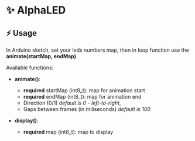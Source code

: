 # ✨ AlphaLED

## ⚡ Usage
In Arduino sketch, set your leds numbers map, then in loop function use the **animate(startMap, endMap)** <br />

Available functions:
- **animate()**:
    - **required** startMap (int8_t): map for animation start
    - **required** endMap (int8_t): map for animation end
    - Direction (0/1) *default is 0 - left-to-right*,
    - Gaps between frames (in miliseconds) *default is 100*

- **display()**:
    - **required** map (int8_t): map to display